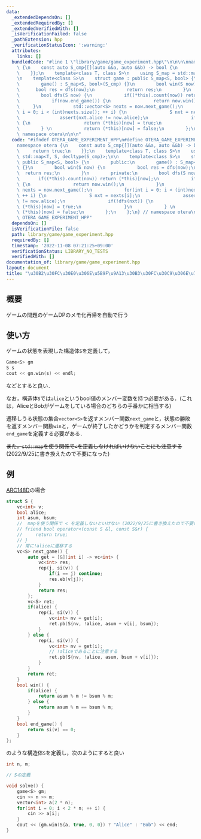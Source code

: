 ```yaml
---
data:
  _extendedDependsOn: []
  _extendedRequiredBy: []
  _extendedVerifiedWith: []
  _isVerificationFailed: false
  _pathExtension: hpp
  _verificationStatusIcon: ':warning:'
  attributes:
    links: []
  bundledCode: "#line 1 \"library/game/game_experiment.hpp\"\n\n\n\nnamespace otera\
    \ {\n    const auto S_cmp{[](auto &&a, auto &&b) -> bool {\n        return true;\n\
    \    }};\n    template<class T, class S>\n    using S_map = std::map<T, S, decltype(S_cmp)>;\n\
    \n    template<class S>\n    struct game : public S_map<S, bool> {\n        public:\n\
    \        game() : S_map<S, bool>(S_cmp) {}\n        bool win(S now) {\n      \
    \      bool res = dfs(now);\n            return res;\n        }\n        private:\n\
    \        bool dfs(S now) {\n            if((*this).count(now)) return (*this)[now];\n\
    \            if(now.end_game()) {\n                return now.win();\n       \
    \     }\n            std::vector<S> nexts = now.next_game();\n            for(int\
    \ i = 0; i < (int)nexts.size(); ++ i) {\n                S nxt = nexts[i];\n \
    \               assert(nxt.alice != now.alice);\n                if(!dfs(nxt))\
    \ {\n                    return (*this)[now] = true;\n                }\n    \
    \        } \n            return (*this)[now] = false;\n        };\n    };\n} //\
    \ namespace otera\n\n\n"
  code: "#ifndef OTERA_GAME_EXPERIMENT_HPP\n#define OTERA_GAME_EXPERIMENT_HPP 1\n\n\
    namespace otera {\n    const auto S_cmp{[](auto &&a, auto &&b) -> bool {\n   \
    \     return true;\n    }};\n    template<class T, class S>\n    using S_map =\
    \ std::map<T, S, decltype(S_cmp)>;\n\n    template<class S>\n    struct game :\
    \ public S_map<S, bool> {\n        public:\n        game() : S_map<S, bool>(S_cmp)\
    \ {}\n        bool win(S now) {\n            bool res = dfs(now);\n          \
    \  return res;\n        }\n        private:\n        bool dfs(S now) {\n     \
    \       if((*this).count(now)) return (*this)[now];\n            if(now.end_game())\
    \ {\n                return now.win();\n            }\n            std::vector<S>\
    \ nexts = now.next_game();\n            for(int i = 0; i < (int)nexts.size();\
    \ ++ i) {\n                S nxt = nexts[i];\n                assert(nxt.alice\
    \ != now.alice);\n                if(!dfs(nxt)) {\n                    return\
    \ (*this)[now] = true;\n                }\n            } \n            return\
    \ (*this)[now] = false;\n        };\n    };\n} // namespace otera\n\n#endif //\
    \ OTERA_GAME_EXPERIMENT_HPP"
  dependsOn: []
  isVerificationFile: false
  path: library/game/game_experiment.hpp
  requiredBy: []
  timestamp: '2022-11-08 07:21:25+09:00'
  verificationStatus: LIBRARY_NO_TESTS
  verifiedWith: []
documentation_of: library/game/game_experiment.hpp
layout: document
title: "\u30B2\u30FC\u30E0\u306E\u5B9F\u9A13\u30B3\u30FC\u30C9\u306E\u7C21\u7565\u5316"
---
```


## 概要

ゲームの問題のゲームDPのメモ化再帰を自動で行う

## 使い方

ゲームの状態を表現した構造体```S```を定義して，

```cpp
Game<S> gm
S s
cout << gm.win(s) << endl;
```
などとすると良い．

なお，構造体```S```では```alice```というbool値のメンバー変数を持つ必要がある．(これは，AliceとBobがゲームをしている場合のどちらの手番かに相当する)

遷移しうる状態の集合```vector<S>```を返すメンバー関数```next_game```と，状態の勝敗を返すメンバー関数```win```と，ゲームが終了したかどうかを判定するメンバー関数```end_game```を定義する必要がある．

~~また，```std::map```を使う関係で```<```を定義しなければいけないことにも注意する~~ (2022/9/25に書き換えたので不要になった)

## 例

[ARC148D](https://atcoder.jp/contests/arc148/tasks/arc148_d)の場合

```cpp
struct S {
    vc<int> v;
    bool alice;
    int asum, bsum;
    //  mapを使う関係で < を定義しないといけない (2022/9/25に書き換えたので不要になった)
    // friend bool operator<(const S &l, const S&r) {
    //     return true;
    // }
    // 常に!aliceに遷移する
    vc<S> next_game() {
        auto get = [&](int i) -> vc<int> {
            vc<int> res;
            rep(j, si(v)) {
                if(i == j) continue;
                res.eb(v[j]);
            }
            return res;
        };
        vc<S> ret;
        if(alice) {
            rep(i, si(v)) {
                vc<int> nv = get(i);
                ret.pb(S{nv, !alice, asum + v[i], bsum});
            }
        } else {
            rep(i, si(v)) {
                vc<int> nv = get(i);
                // !aliceであることに注意する
                ret.pb(S{nv, !alice, asum, bsum + v[i]});
            }
        }
        return ret;
    }
    bool win() {
        if(alice) {
            return asum % m != bsum % m;
        } else {
            return asum % m == bsum % m;
        }
    }
    bool end_game() {
        return si(v) == 0;
    }
};
```

のような構造体```S```を定義し，次のようにすると良い

```cpp
int n, m;

// Sの定義

void solve() {
    game<S> gm;
    cin >> n >> m;
    vector<int> a(2 * n);
    for(int i = 0; i < 2 * n; ++ i) {
        cin >> a[i];
    }
    cout << (gm.win(S{a, true, 0, 0}) ? "Alice" : "Bob") << end;
}
```

